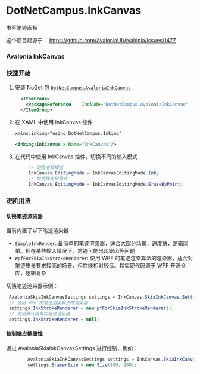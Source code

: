 ﻿# DotNetCampus.InkCanvas

书写笔迹画板

这个项目起源于： https://github.com/AvaloniaUI/Avalonia/issues/1477

### Avalonia InkCanvas

### 快速开始

1. 安装 NuGet 包 [`DotNetCampus.AvaloniaInkCanvas`](https://www.nuget.org/packages/DotNetCampus.AvaloniaInkCanvas)

   ```xml
     <ItemGroup>
       <PackageReference    Include="DotNetCampus.AvaloniaInkCanvas"    Version="1.0.0-alpha.2" />
     </ItemGroup>
   ```

2. 在 XAML 中使用 InkCanvas 控件

   ```xml
   xmlns:inking="using:DotNetCampus.Inking"
   
   <inking:InkCanvas x:Name="InkCanvas"/>
   ```

3. 在代码中使用 InkCanvas 控件，切换不同的输入模式

   ```csharp
        // 切换书写模式
        InkCanvas.EditingMode = InkCanvasEditingMode.Ink;
        // 切换橡皮擦模式
        InkCanvas.EditingMode = InkCanvasEditingMode.EraseByPoint;
   ```

### 进阶用法

#### 切换笔迹渲染器

当前内置了以下笔迹渲染器：

- `SimpleInkRender`: 最简单的笔迹渲染器，适合大部分场景，速度快，逻辑简单。但在某些输入情况下，笔迹可能出现锯齿等问题
- `WpfForSkiaInkStrokeRenderer`: 使用 WPF 的笔迹渲染算法的渲染器，适合对笔迹质量要求较高的场景，但性能相对较低。其实现代码源于 WPF 开源仓库，逻辑复杂

切换笔迹渲染器示例：

```csharp
 AvaloniaSkiaInkCanvasSettings settings = InkCanvas.SkiaInkCanvas.Settings;
 // 使用 WPF 的笔迹渲染算法的渲染器
 settings.InkStrokeRenderer = new pfForSkiaInkStrokeRenderer();
 // 使用默认简单的笔迹渲染器
 settings.InkStrokeRenderer = null;
```

#### 控制橡皮擦属性

通过 AvaloniaSkiaInkCanvasSettings 进行控制，例如：

```csharp
        AvaloniaSkiaInkCanvasSettings settings = InkCanvas.SkiaInkCanvas.Settings;
        settings.EraserSize = new Size(100, 200);
```
